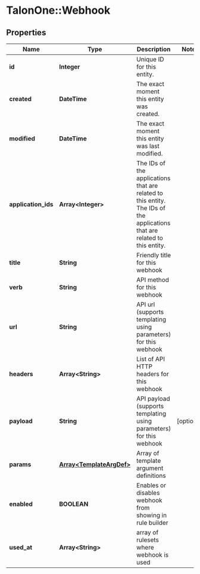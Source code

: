 # TalonOne::Webhook

## Properties
Name | Type | Description | Notes
------------ | ------------- | ------------- | -------------
**id** | **Integer** | Unique ID for this entity. | 
**created** | **DateTime** | The exact moment this entity was created. | 
**modified** | **DateTime** | The exact moment this entity was last modified. | 
**application_ids** | **Array&lt;Integer&gt;** | The IDs of the applications that are related to this entity. The IDs of the applications that are related to this entity. | 
**title** | **String** | Friendly title for this webhook | 
**verb** | **String** | API method for this webhook | 
**url** | **String** | API url (supports templating using parameters) for this webhook | 
**headers** | **Array&lt;String&gt;** | List of API HTTP headers for this webhook | 
**payload** | **String** | API payload (supports templating using parameters) for this webhook | [optional] 
**params** | [**Array&lt;TemplateArgDef&gt;**](TemplateArgDef.md) | Array of template argument definitions | 
**enabled** | **BOOLEAN** | Enables or disables webhook from showing in rule builder | 
**used_at** | **Array&lt;String&gt;** | array of rulesets where webhook is used | 



